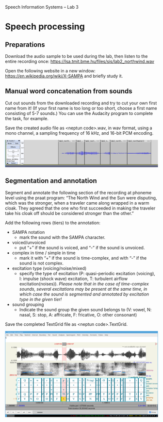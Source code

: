 Speech Information Systems – Lab 3

# Speech processing

## Preparations

Download the audio sample to be used during the lab, then listen to the entire recording once: <https://lsa.tmit.bme.hu/files/sis/lab2_northwind.wav>

Open the following website in a new window: <https://en.wikipedia.org/wiki/X-SAMPA> and briefly study it.

## Manual word concatenation from sounds

Cut out sounds from the downloaded recording and try to cut your own first name from it! (If your first name is too long or too short, choose a first name consisting of 5-7 sounds.) You can use the Audacity program to complete the task, for example.

Save the created audio file as &lt;neptun code&gt;.wav, in wav format, using a mono channel, a sampling frequency of 16 kHz, and 16-bit PCM encoding.

![](assets/Name.png)
## Segmentation and annotation

Segment and annotate the following section of the recording at phoneme level using the praat program: “The North Wind and the Sun were disputing, which was the stronger, when a traveler came along wrapped in a warm cloak. They agreed that the one who first succeeded in making the traveler take his cloak off should be considered stronger than the other.”

Add the following rows (tiers) to the annotation:

- SAMPA notation
  - mark the sound with the SAMPA character.
- voiced/unvoiced
  - put “+” if the sound is voiced, and “-” if the sound is unvoiced.
- complex in time / simple in time
  - mark it with “+” if the sound is time-complex, and with “-” if the sound is not complex.
- excitation type (voicing/noise/mixed)
  - specify the type of excitation (P: quasi-periodic excitation (voicing), I: impulse (shock wave) excitation, T: turbulent airflow excitation(noises)). _Please note that in the case of time-complex sounds, several excitations may be present at the same time, in which case the sound is segmented and annotated by excitation type in the given tier!_
- sound grouping
  - Indicate the sound group the given sound belongs to (V: vowel, N: nasal, S: stop, A: affricate, F: fricative, O: other consonant)

Save the completed TextGrid file as &lt;neptun code&gt;.TextGrid.

![](assets/Annotating.png)

